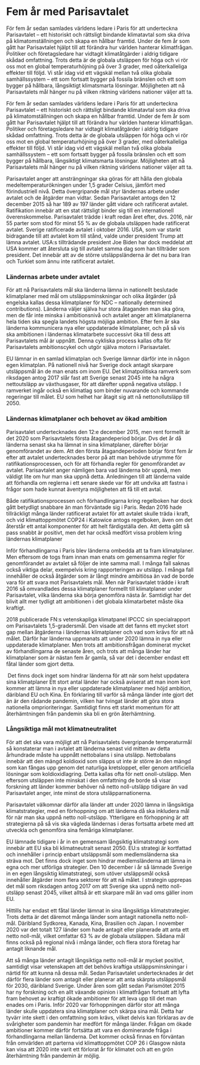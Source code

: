 # Fem år med Parisavtalet

För fem år sedan samlades världens ledare i Paris för att underteckna Parisavtalet – ett historiskt och rättsligt bindande klimatavtal som ska driva på klimatomställningen och skapa en hållbar framtid. Under de fem år som gått har Parisavtalet hjälpt till att förändra hur världen hanterar klimatfrågan. Politiker och företagsledare har vidtagit klimatåtgärder i aldrig tidigare skådad omfattning. Trots detta är de globala utsläppen för höga och vi rör oss mot en global temperaturhöjning på över 3 grader, med oåterkalleliga effekter till följd. Vi står idag vid ett vägskäl mellan två olika globala samhällssystem – ett som fortsatt bygger på fossila bränslen och ett som bygger på hållbara, långsiktigt klimatsmarta lösningar. Möjligheten att nå Parisavtalets mål hänger nu på vilken riktning världens nationer väljer att ta.

För fem år sedan samlades världens ledare i Paris för att underteckna Parisavtalet – ett historiskt och rättsligt bindande klimatavtal som ska driva på klimatomställningen och skapa en hållbar framtid. Under de fem år som gått har Parisavtalet hjälpt till att förändra hur världen hanterar klimatfrågan. Politiker och företagsledare har vidtagit klimatåtgärder i aldrig tidigare skådad omfattning. Trots detta är de globala utsläppen för höga och vi rör oss mot en global temperaturhöjning på över 3 grader, med oåterkalleliga effekter till följd. Vi står idag vid ett vägskäl mellan två olika globala samhällssystem – ett som fortsatt bygger på fossila bränslen och ett som bygger på hållbara, långsiktigt klimatsmarta lösningar. Möjligheten att nå Parisavtalets mål hänger nu på vilken riktning världens nationer väljer att ta.

Parisavtalet anger att ansträngningar ska göras för att hålla den globala medeltemperaturökningen under 1,5 grader Celsius, jämfört med förindustriell nivå. Detta övergripande mål styr ländernas arbete under avtalet och de åtgärder man vidtar. Sedan Parisavtalet antogs den 12 december 2015 så har 189 av 197 länder gått vidare och ratificerat avtalet. Ratifikation innebär att en stat rättsligt binder sig till en internationell överenskommelse. Parisavtalet trädde i kraft redan året efter, dvs. 2016, när 55 parter som stod för minst 55 % av de globala utsläppen hade ratificerat avtalet. Sverige ratificerade avtalet i oktober 2016. USA, som var starkt bidragande till att avtalet kom till stånd, valde under president Trump att lämna avtalet. USA:s tillträdande president Joe Biden har dock meddelat att USA kommer att återsluta sig till avtalet samma dag som han tillträder som president. Det innebär att av de större utsläppsländerna är det nu bara Iran och Turkiet som ännu inte ratificerat avtalet.

### Ländernas arbete under avtalet

För att nå Parisavtalets mål ska länderna lämna in nationellt beslutade klimatplaner med mål om utsläppsminskningar och olika åtgärder (på engelska kallas dessa klimatplaner för NDC – nationally determined contributions). Länderna väljer själva hur stora åtaganden man ska göra, men de får inte minska i ambitionsnivå och avtalet anger att klimatplanerna hela tiden ska spegla landets högsta möjliga ambition. Efter fem år ska länderna kommunicera nya eller uppdaterade klimatplaner, och på så vis ska ambitionen i ländernas klimatarbete successivt öka till dess att Parisavtalets mål är uppnått. Denna cykliska process kallas ofta för Parisavtalets ambitionscykel och utgör själva motorn i Parisavtalet.

EU lämnar in en samlad klimatplan och Sverige lämnar därför inte in någon egen klimatplan. På nationell nivå har Sverige dock antagit skarpare utsläppsmål än de man enats om inom EU. Det klimatpolitiska ramverk som riksdagen antog 2017 slår fast att Sverige senast 2045 inte ha några nettoutsläpp av växthusgaser, för att därefter uppnå negativa utsläpp. I ramverket ingår också en klimatlag som binder nuvarande och kommande regeringar till målet. EU som helhet har åtagit sig att nå nettonollutsläpp till 2050.

### Ländernas klimatplaner och behovet av ökad ambition

Parisavtalet undertecknades den 12:e december 2015, men rent formellt är det 2020 som Parisavtalets första åtagandeperiod börjar. Dvs det år då länderna senast ska ha lämnat in sina klimatplaner, därefter börjar genomförandet av dem. Att den första åtagandeperioden börjar först fem år efter att avtalet undertecknades beror på att man behövde utrymme för ratifikationsprocessen, och för att förhandla regler för genomförandet av avtalet. Parisavtalet anger nämligen bara vad länderna bör uppnå, men väldigt lite om hur man ska uppnå detta. Anledningen till att länderna valde att förhandla om reglerna i ett senare skede var för att undvika att fastna i frågor som hade kunnat äventyra möjligheten att få till ett avtal.

Både ratifikationsprocessen och förhandlingarna kring regelboken har dock gått betydligt snabbare än man förväntade sig i Paris. Redan 2016 hade tillräckligt många länder ratificerat avtalet för att avtalet skulle träda i kraft, och vid klimattoppmötet COP24 i Katowice antogs regelboken, även om det återstår ett antal komponenter för att helt färdigställa den. Att detta gått så pass snabbt är positivt, men det har också medfört vissa problem kring ländernas klimatplaner

Inför förhandlingarna i Paris blev länderna ombedda att ta fram klimatplaner. Men eftersom de togs fram innan man enats om gemensamma regler för genomförandet av avtalet så följer de inte samma mall. I många fall saknas också viktiga delar, exempelvis kring rapporteringen av utsläpp. I många fall innehåller de också åtgärder som är långt mindre ambitiösa än vad de borde vara för att svara mot Parisavtalets mål. Men när Parisavtalet trädde i kraft 2016 så omvandlades dessa klimatplaner formellt till klimatplaner under Parisavtalet, vilka länderna ska börja genomföra nästa år. Samtidigt har det blivit allt mer tydligt att ambitionen i det globala klimatarbetet måste öka kraftigt.

2018 publicerade FN:s vetenskapliga klimatpanel IPCCC sin specialrapport om Parisavtalets 1,5-gradersmål. Den visade att det fanns ett mycket stort gap mellan åtgärderna i ländernas klimatplaner och vad som krävs för att nå målet. Därför har länderna uppmanats att under 2020 lämna in nya eller uppdaterade klimatplaner. Men trots att ambitionsfrågan dominerat mycket av förhandlingarna de senaste åren, och trots att många länder har klimatplaner som är nästan fem år gamla, så var det i december endast ett fåtal länder som gjort detta.

 Det finns dock inget som hindrar länderna för att när som helst uppdatera sina klimatplaner Ett stort antal länder har också aviserat att man inom kort kommer att lämna in nya eller uppdaterade klimatplaner med höjd ambition, däribland EU och Kina. En förklaring till varför så många länder inte gjort det än är den rådande pandemin, vilken har tvingat länder att göra stora nationella omprioriteringar. Samtidigt finns ett starkt momentum för att återhämtningen från pandemin ska bli en grön återhämtning.

### Långsiktiga mål mot klimatneutralitet

För att det ska vara möjligt att nå Parisavtalets övergripande temperaturmål så konstaterar man i avtalet att länderna senast vid mitten av detta århundrade måste ha uppnått nettobalans i sina utsläpp. Nettobalans innebär att den mängd koldioxid som släpps ut inte är större än den mängd som kan fångas upp genom det naturliga kretsloppet, eller genom artificiella lösningar som koldioxidlagring. Detta kallas ofta för nett onoll-utsläpp. Men eftersom utsläppen inte minskat i den omfattning de borde så visar forskning att länder kommer behöver nå netto noll-utsläpp tidigare än vad Parisavtalet anger, inte minst de stora utsläpparnationerna.

Parisavtalet välkomnar därför alla länder att under 2020 lämna in långsiktiga klimatstrategier, med en förhoppning om att länderna då ska inkludera mål för när man ska uppnå netto noll-utsläpp. Ytterligare en förhoppning är att strategierna på så vis ska vägleda ländernas i deras fortsatta arbete med att utveckla och genomföra sina femåriga klimatplaner.

EU lämnade tidigare i år in en gemensam långsiktig klimatstrategi som innebär att EU ska bli klimatneutralt senast 2050. EU:s strategi är kortfattad och innehåller i princip enbart utsläppsmål som medlemsländerna ska sträva mot. Det finns dock inget som hindrar medlemsländerna att lämna in egna och mer utförliga strategier. Den 10 december i år så lämnade Sverige in en egen långsiktig klimatstrategi, som utöver utsläppsmål också innehåller åtgärder inom flera sektorer för att nå målet. I strategin upprepas det mål som riksdagen antog 2017 om att Sverige ska uppnå netto noll-utsläpp senast 2045, vilket alltså är ett skarpare mål än vad oms gäller inom EU.

Hittills har endast ett fåtal länder lämnat in sina långsiktiga klimatstrategier. Trots detta är det däremot många länder som antagit nationella netto noll-mål. Däribland Sydkorea, Kanada, Kina, Brasilien och Japan. I november 2020 var det totalt 127 länder som hade antagit eller planerade att anta ett netto noll-mål, vilket omfattar 63 % av de globala utsläppen. Sådana mål finns också på regional nivå i många länder, och flera stora företag har antagit liknande mål.

Att så många länder antagit långsiktiga netto noll-mål är mycket positivt, samtidigt visar vetenskapen att det behövs kraftiga utsläppsminskningar i närtid för att kunna nå dessa mål. Sedan Parisavtalet undertecknades är det därför flera länder som antagit eller planerar att anta skärpta utsläppsmål för 2030, däribland Sverige. Under åren som gått sedan Parismötet 2015 har ny forskning och en allt växande opinion i klimatfrågan fortsatt att lyfta fram behovet av kraftigt ökade ambitioner för att leva upp till det man enades om i Paris. Inför 2020 var förhoppningen därför stor att många länder skulle uppdatera sina klimatplaner och skärpa sina mål. Detta har tyvärr inte skett i den omfattning som krävs, vilket delvis kan förklaras av de svårigheter som pandemin har medfört för många länder. Frågan om ökade ambitioner kommer därför fortsätta att vara en dominerande fråga i förhandlingarna mellan länderna. Det kommer också finnas en förväntan från omvärlden att parterna vid klimattoppmötet COP 26 i Glasgow nästa kan visa att 2020 inte varit ett förlorat år för klimatet och att en grön återhämtning från pandemin är möjlig.
